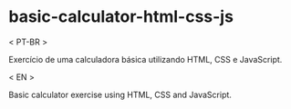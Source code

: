 # basic-calculator-html-css-js

< PT-BR >

Exercício de uma calculadora básica utilizando HTML, CSS e JavaScript.

< EN >

Basic calculator exercise using HTML, CSS and JavaScript.

